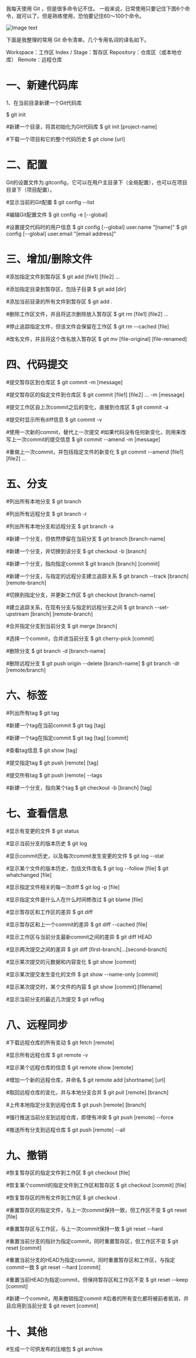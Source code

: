 我每天使用 Git ，但是很多命令记不住。
一般来说，日常使用只要记住下图6个命令，就可以了。但是熟练使用，恐怕要记住60～100个命令。

![Image text](https://github.com/x1971481259/Notes/raw/master/screenshot/gitflows.png)

下面是我整理的常用 Git 命令清单。几个专用名词的译名如下。

Workspace：工作区
Index / Stage：暂存区
Repository：仓库区（或本地仓库）
Remote：远程仓库

# 一、新建代码库

1、在当前目录新建一个Git代码库

$ git init

#新建一个目录，将其初始化为Git代码库
$ git init [project-name]

#下载一个项目和它的整个代码历史
$ git clone [url]

# 二、配置

Git的设置文件为.gitconfig，它可以在用户主目录下（全局配置），也可以在项目目录下（项目配置）。

#显示当前的Git配置
$ git config --list

#编辑Git配置文件
$ git config -e [--global]

#设置提交代码时的用户信息
$ git config [--global] user.name "[name]"
$ git config [--global] user.email "[email address]"

# 三、增加/删除文件


#添加指定文件到暂存区
$ git add [file1] [file2] ...

#添加指定目录到暂存区，包括子目录
$ git add [dir]

#添加当前目录的所有文件到暂存区
$ git add .

#删除工作区文件，并且将这次删除放入暂存区
$ git rm [file1] [file2] ...

#停止追踪指定文件，但该文件会保留在工作区
$ git rm --cached [file]

#改名文件，并且将这个改名放入暂存区
$ git mv [file-original] [file-renamed]

# 四、代码提交

#提交暂存区到仓库区
$ git commit -m [message]

#提交暂存区的指定文件到仓库区
$ git commit [file1] [file2] ... -m [message]

#提交工作区自上次commit之后的变化，直接到仓库区
$ git commit -a

#提交时显示所有diff信息
$ git commit -v

#使用一次新的commit，替代上一次提交
#如果代码没有任何新变化，则用来改写上一次commit的提交信息
$ git commit --amend -m [message]

#重做上一次commit，并包括指定文件的新变化
$ git commit --amend [file1] [file2] ...

# 五、分支

#列出所有本地分支
$ git branch

#列出所有远程分支
$ git branch -r

#列出所有本地分支和远程分支
$ git branch -a

#新建一个分支，但依然停留在当前分支
$ git branch [branch-name]

#新建一个分支，并切换到该分支
$ git checkout -b [branch]

#新建一个分支，指向指定commit
$ git branch [branch] [commit]

#新建一个分支，与指定的远程分支建立追踪关系
$ git branch --track [branch] [remote-branch]

#切换到指定分支，并更新工作区
$ git checkout [branch-name]

#建立追踪关系，在现有分支与指定的远程分支之间
$ git branch --set-upstream [branch] [remote-branch]

#合并指定分支到当前分支
$ git merge [branch]

#选择一个commit，合并进当前分支
$ git cherry-pick [commit]

#删除分支
$ git branch -d [branch-name]

#删除远程分支
$ git push origin --delete [branch-name]
$ git branch -dr [remote/branch]

# 六、标签

#列出所有tag
$ git tag

#新建一个tag在当前commit
$ git tag [tag]

#新建一个tag在指定commit
$ git tag [tag] [commit]

#查看tag信息
$ git show [tag]

#提交指定tag
$ git push [remote] [tag]

#提交所有tag
$ git push [remote] --tags

#新建一个分支，指向某个tag
$ git checkout -b [branch] [tag]

# 七、查看信息


#显示有变更的文件
$ git status

#显示当前分支的版本历史
$ git log

#显示commit历史，以及每次commit发生变更的文件
$ git log --stat

#显示某个文件的版本历史，包括文件改名
$ git log --follow [file]
$ git whatchanged [file]

#显示指定文件相关的每一次diff
$ git log -p [file]

#显示指定文件是什么人在什么时间修改过
$ git blame [file]

#显示暂存区和工作区的差异
$ git diff

#显示暂存区和上一个commit的差异
$ git diff --cached [file]

#显示工作区与当前分支最新commit之间的差异
$ git diff HEAD

#显示两次提交之间的差异
$ git diff [first-branch]...[second-branch]

#显示某次提交的元数据和内容变化
$ git show [commit]

#显示某次提交发生变化的文件
$ git show --name-only [commit]

#显示某次提交时，某个文件的内容
$ git show [commit]:[filename]

#显示当前分支的最近几次提交
$ git reflog

# 八、远程同步

#下载远程仓库的所有变动
$ git fetch [remote]

#显示所有远程仓库
$ git remote -v

#显示某个远程仓库的信息
$ git remote show [remote]

#增加一个新的远程仓库，并命名
$ git remote add [shortname] [url]

#取回远程仓库的变化，并与本地分支合并
$ git pull [remote] [branch]

#上传本地指定分支到远程仓库
$ git push [remote] [branch]

#强行推送当前分支到远程仓库，即使有冲突
$ git push [remote] --force

#推送所有分支到远程仓库
$ git push [remote] --all

# 九、撤销


#恢复暂存区的指定文件到工作区
$ git checkout [file]

#恢复某个commit的指定文件到工作区和暂存区
$ git checkout [commit] [file]

#恢复暂存区的所有文件到工作区
$ git checkout .

#重置暂存区的指定文件，与上一次commit保持一致，但工作区不变
$ git reset [file]

#重置暂存区与工作区，与上一次commit保持一致
$ git reset --hard

#重置当前分支的指针为指定commit，同时重置暂存区，但工作区不变
$ git reset [commit]

#重置当前分支的HEAD为指定commit，同时重置暂存区和工作区，与指定commit一致
$ git reset --hard [commit]

#重置当前HEAD为指定commit，但保持暂存区和工作区不变
$ git reset --keep [commit]

#新建一个commit，用来撤销指定commit
#后者的所有变化都将被前者抵消，并且应用到当前分支
$ git revert [commit]

# 十、其他

#生成一个可供发布的压缩包
$ git archive
